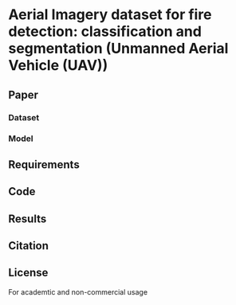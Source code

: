 # Aerial Imagery dataset for fire detection: classification and segmentation (Unmanned Aerial Vehicle (UAV))

## Paper

### Dataset

### Model


## Requirements

## Code


## Results

## Citation

## License
For academtic and non-commercial usage


